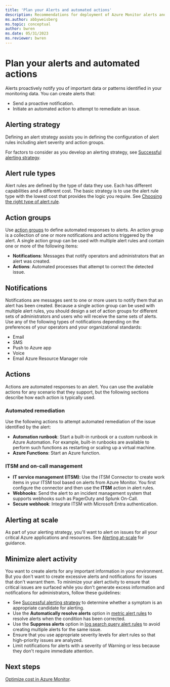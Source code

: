 ```yaml
---
title: 'Plan your Alerts and automated actions'
description: Recommendations for deployment of Azure Monitor alerts and automated actions.
ms.author: abbyweisberg
ms.topic: conceptual
author: bwren
ms.date: 05/31/2023
ms.reviewer: bwren
---
```


# Plan your alerts and automated actions

Alerts proactively notify you of important data or patterns identified in your monitoring data. You can create alerts that:

- Send a proactive notification.
- Initiate an automated action to attempt to remediate an issue.

## Alerting strategy

Defining an alert strategy assists you in defining the configuration of alert rules including alert severity and action groups.

For factors to consider as you develop an alerting strategy, see [Successful alerting strategy](/azure/cloud-adoption-framework/manage/monitor/alerting#successful-alerting-strategy).

## Alert rule types

Alert rules are defined by the type of data they use. Each has different capabilities and a different cost. The basic strategy is to use the alert rule type with the lowest cost that provides the logic you require. See [Choosing the right type of alert rule](alerts-types.md).

## Action groups

Use [action groups](action-groups.md) to define automated responses to alerts. An action group is a collection of one or more notifications and actions triggered by the alert. A single action group can be used with multiple alert rules and contain one or more of the following items:

- **Notifications**: Messages that notify operators and administrators that an alert was created.
- **Actions**: Automated processes that attempt to correct the detected issue.

## Notifications

Notifications are messages sent to one or more users to notify them that an alert has been created. Because a single action group can be used with multiple alert rules, you should design a set of action groups for different sets of administrators and users who will receive the same sets of alerts. Use any of the following types of notifications depending on the preferences of your operators and your organizational standards:

- Email
- SMS
- Push to Azure app
- Voice
- Email Azure Resource Manager role

## Actions

Actions are automated responses to an alert. You can use the available actions for any scenario that they support, but the following sections describe how each action is typically used.

### Automated remediation

Use the following actions to attempt automated remediation of the issue identified by the alert:

- **Automation runbook**: Start a built-in runbook or a custom runbook in Azure Automation. For example, built-in runbooks are available to perform such functions as restarting or scaling up a virtual machine.
- **Azure Functions**: Start an Azure function.

### ITSM and on-call management

- **IT service management (ITSM)**: Use the ITSM Connector to create work items in your ITSM tool based on alerts from Azure Monitor. You first configure the connector and then use the **ITSM** action in alert rules.
- **Webhooks**: Send the alert to an incident management system that supports webhooks such as PagerDuty and Splunk On-Call.
- **Secure webhook**: Integrate ITSM with Microsoft Entra authentication.

## Alerting at scale

As part of your alerting strategy, you'll want to alert on issues for all your critical Azure applications and resources. See [Alerting at-scale](alerts-overview.md#alerting-at-scale) for guidance. 

## Minimize alert activity

You want to create alerts for any important information in your environment. But you don't want to create excessive alerts and notifications for issues that don't warrant them. To minimize your alert activity to ensure that critical issues are surfaced while you don't generate excess information and notifications for administrators, follow these guidelines:

- See [Successful alerting strategy](/azure/cloud-adoption-framework/manage/monitor/alerting#successful-alerting-strategy) to determine whether a symptom is an appropriate candidate for alerting.
- Use the **Automatically resolve alerts** option in [metric alert rules](alerts-create-metric-alert-rule.md) to resolve alerts when the condition has been corrected.
- Use the **Suppress alerts** option in [log search query alert rules](alerts-create-log-alert-rule.md) to avoid creating multiple alerts for the same issue.
- Ensure that you use appropriate severity levels for alert rules so that high-priority issues are analyzed.
- Limit notifications for alerts with a severity of Warning or less because they don't require immediate attention.

## Next steps

[Optimize cost in Azure Monitor](../best-practices-cost.md).
